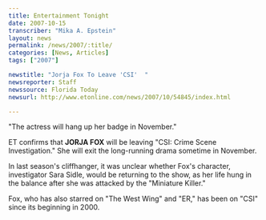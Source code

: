 ```yaml
---
title: Entertainment Tonight
date: 2007-10-15
transcriber: "Mika A. Epstein"
layout: news
permalink: /news/2007/:title/
categories: [News, Articles]
tags: ["2007"]

newstitle: "Jorja Fox To Leave 'CSI'  "
newsreporter: Staff
newssource: Florida Today
newsurl: http://www.etonline.com/news/2007/10/54845/index.html

---
```

"The actress will hang up her badge in November."

ET confirms that **JORJA FOX** will be leaving "CSI: Crime Scene Investigation." She will exit the long-running drama sometime in November.

In last season's cliffhanger, it was unclear whether Fox's character, investigator Sara Sidle, would be returning to the show, as her life hung in the balance after she was attacked by the "Miniature Killer."

Fox, who has also starred on "The West Wing" and "ER," has been on "CSI" since its beginning in 2000.
